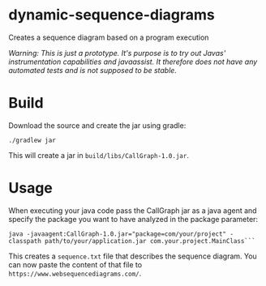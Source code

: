 # dynamic-sequence-diagrams
Creates a sequence diagram based on a program execution

*Warning: This is just a prototype. It's purpose is to try out Javas' instrumentation capabilities and javaassist. It therefore does not have any automated tests and is not supposed to be stable.*


# Build
Download the source and create the jar using gradle:

```./gradlew jar```

This will create a jar in `build/libs/CallGraph-1.0.jar`.

# Usage
When executing your java code pass the CallGraph jar as a java agent and specify the package you want to have analyzed in the package parameter:

```
java -javaagent:CallGraph-1.0.jar="package=com/your/project" -classpath path/to/your/application.jar com.your.project.MainClass```
```

This creates a `sequence.txt` file that describes the sequence diagram.
You can now paste the content of that file to `https://www.websequencediagrams.com/`.
